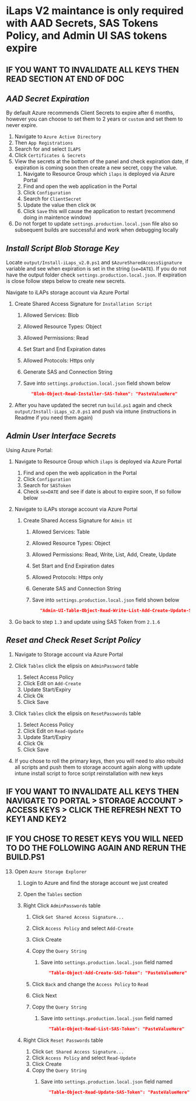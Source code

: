 # iLaps V2 maintance is only required with AAD Secrets, SAS Tokens Policy, and Admin UI SAS tokens expire

## IF YOU WANT TO INVALIDATE ALL KEYS THEN READ SECTION AT END OF DOC

## *AAD Secret Expiration*

By default Azure recommends Client Secrets to expire after 6 months, however you can choose to set them to 2 years or `custom` and set them to never expire.

1. Navigate to `Azure Active Directory`
2. Then `App Registrations`
3. Search for and select `ILAPS`
4. Click `Certificates & Secrets`
5. View the secrets at the bottom of the panel and check expiration date, if expiration is coming soon then create a new secret, copy the value.
   1. Navigate to Resource Group which `ilaps` is deployed via Azure Portal
   2. Find and open the web application in the Portal
   3. Click `Configuration`
   4. Search for `ClientSecret`
   5. Update the value then click `OK`
   6. Click `Save` this will cause the application to restart (recommend doing in maintence window)
6. Do not forget to update `settings.production.local.json` file also so subsequent builds are successful and work when debugging locally

## *Install Script Blob Storage Key*

Locate `output/Install-iLaps_v2.0.ps1` and `$AzureSharedAccessSignature` variable and see when expiration is set in the string (`se=DATE`). If you do not have the output folder check `settings.production.local.json`. If expiration is close follow steps below to create new secrets.

Navigate to iLAPs storage account via Azure Portal

1. Create Shared Access Signature for `Installation Script`
   1. Allowed Services: Blob
   2. Allowed Resource Types: Object
   3. Allowed Permissions: Read
   4. Set Start and End Expiration dates
   5. Allowed Protocols: Https only
   6. Generate SAS and Connection String
   7. Save into `settings.production.local.json` field shown below

      ```json
         "Blob-Object-Read-Installer-SAS-Token": "PasteValueHere"
      ```

2. After you have updated the secret run `build.ps1` again and check `output/Install-iLaps_v2.0.ps1` and push via intune (instructions in Readme if you need them again)

## *Admin User Interface Secrets*

Using Azure Portal:

1. Navigate to Resource Group which `ilaps` is deployed via Azure Portal
   1. Find and open the web application in the Portal
   2. Click `Configuration`
   3. Search for `SASToken`
   4. Check `se=DATE` and see if date is about to expire soon, If so follow below

2. Navigate to iLAPs storage account via Azure Portal
   1. Create Shared Access Signature for `Admin UI`
      1. Allowed Services: Table
      2. Allowed Resource Types: Object
      3. Allowed Permissions: Read, Write, List, Add, Create, Update
      4. Set Start and End Expiration dates
      5. Allowed Protocols: Https only
      6. Generate SAS and Connection String
      7. Save into `settings.production.local.json` field shown below

         ```json
            "Admin-UI-Table-Object-Read-Write-List-Add-Create-Update-SAS-Token": "PasteValueHere"
         ```

3. Go back to step `1.3` and update using SAS Token from `2.1.6`

## *Reset and Check Reset Script Policy*

1. Navigate to Storage account via Azure Portal
2. Click `Tables` click the elipsis on `AdminPassword` table
   1. Select Access Policy
   2. Click Edit on `Add-Create`
   3. Update Start/Expiry
   4. Click Ok
   5. Click Save

3. Click `Tables` click the elipsis on `ResetPasswords` table
   1. Select Access Policy
   2. Click Edit on `Read-Update`
   3. Update Start/Expiry
   4. Click Ok
   5. Click Save
4. If you chose to roll the primary keys, then you will need to also rebuild all scripts and push them to storage account again along with update intune install script to force script reinstallation with new keys

## IF YOU WANT TO INVALIDATE ALL KEYS THEN NAVIGATE TO PORTAL > STORAGE ACCOUNT > ACCESS KEYS > CLICK THE REFRESH NEXT TO KEY1 AND KEY2

## IF YOU CHOSE TO RESET KEYS YOU WILL NEED TO DO THE FOLLOWING AGAIN AND RERUN THE BUILD.PS1

13. Open `Azure Storage Explorer`
    1. Login to Azure and find the storage account we just created
    2. Open the `Tables` section
    3. Right Click `AdminPasswords` table
        1. Click `Get Shared Access Signature...`
        2. Click `Access Policy` and select `Add-Create`
        3. Click Create
        4. Copy the `Query String`
            1. Save into `settings.production.local.json` field named

                ```json
                   "Table-Object-Add-Create-SAS-Token": "PasteValueHere"
                ```

        5. Click `Back` and change the `Access Policy` to `Read`
        6. Click Next
        7. Copy the `Query String`
            1. Save into `settings.production.local.json` field named

                ```json
                   "Table-Object-Read-List-SAS-Token": "PasteValueHere"
                ```

    4. Right Click `Reset Passwords` table
        1. Click `Get Shared Access Signature...`
        2. Click `Access Policy` and select `Read-Update`
        3. Click Create
        4. Copy the `Query String`
            1. Save into `settings.production.local.json` field named

               ```json
                  "Table-Object-Read-Update-SAS-Token": "PasteValueHere"
               ```


